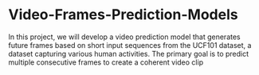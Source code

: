 # Video-Frames-Prediction-Models
In this project, we will develop a video prediction model that generates future frames based on short input sequences from the UCF101 dataset, a dataset capturing various human activities. The primary goal is to predict multiple consecutive frames to create a coherent video clip
